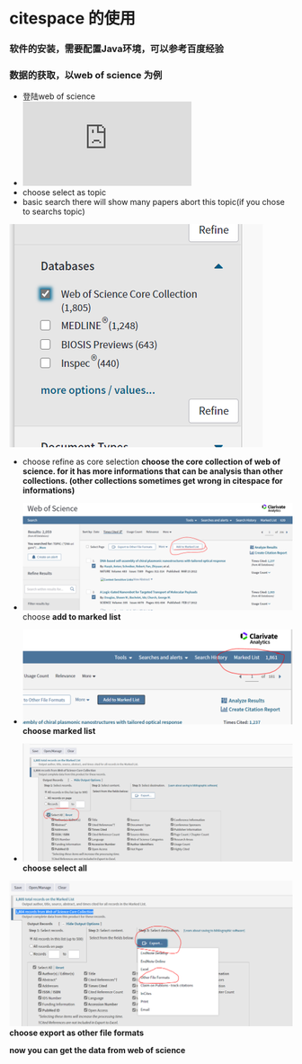 # citespace 的使用
### 软件的安装，需要配置Java环境，可以参考百度经验
### 数据的获取，以web of science 为例
- 登陆web of science
- ![web of science](https://github.com/liushangjian/daily-learning/blob/main/citespace%20%E7%9A%84%E4%BD%BF%E7%94%A8.md)
- choose select as topic
- basic search
there will show many papers abort this topic(if you chose to searchs topic)

![refine](https://github.com/liushangjian/daily-learning/blob/main/refine.PNG)
- choose refine as core selection
**choose the core collection of web of science. for it has more informations that can be analysis than other collections. (other collections sometimes get wrong in citespace for informations)**


- ![marked list](https://github.com/liushangjian/daily-learning/blob/main/marked%20list.PNG)
choose **add to marked list**
- ![mark](https://github.com/liushangjian/daily-learning/blob/main/mark.PNG)
**choose marked list**








- ![selectall](https://github.com/liushangjian/daily-learning/blob/main/selectall.PNG)
**choose select all**





![export](https://github.com/liushangjian/daily-learning/blob/main/export.PNG)
**choose export as other file formats**

**now you can get the data from web of science**

